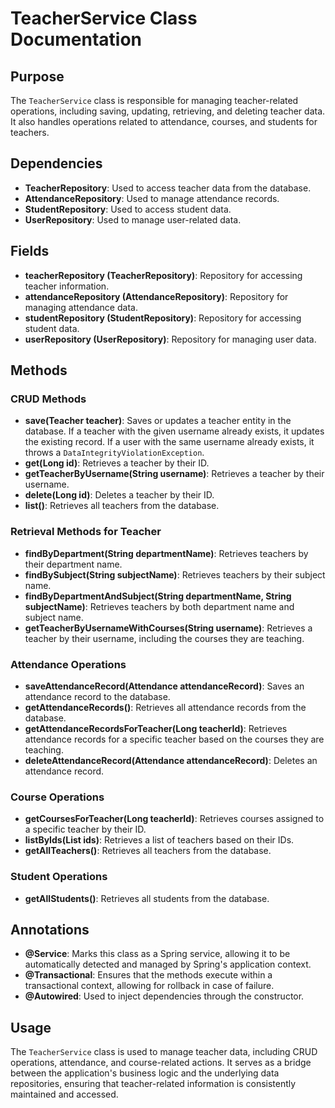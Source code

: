 # TeacherService Class Documentation

## Purpose

The `TeacherService` class is responsible for managing teacher-related operations, including saving, updating, retrieving, and deleting teacher data. It also handles operations related to attendance, courses, and students for teachers.

## Dependencies

- **TeacherRepository**: Used to access teacher data from the database.
- **AttendanceRepository**: Used to manage attendance records.
- **StudentRepository**: Used to access student data.
- **UserRepository**: Used to manage user-related data.

## Fields

- **teacherRepository (TeacherRepository)**: Repository for accessing teacher information.
- **attendanceRepository (AttendanceRepository)**: Repository for managing attendance data.
- **studentRepository (StudentRepository)**: Repository for accessing student data.
- **userRepository (UserRepository)**: Repository for managing user data.

## Methods

### CRUD Methods

- **save(Teacher teacher)**: Saves or updates a teacher entity in the database. If a teacher with the given username already exists, it updates the existing record. If a user with the same username already exists, it throws a `DataIntegrityViolationException`.
- **get(Long id)**: Retrieves a teacher by their ID.
- **getTeacherByUsername(String username)**: Retrieves a teacher by their username.
- **delete(Long id)**: Deletes a teacher by their ID.
- **list()**: Retrieves all teachers from the database.

### Retrieval Methods for Teacher

- **findByDepartment(String departmentName)**: Retrieves teachers by their department name.
- **findBySubject(String subjectName)**: Retrieves teachers by their subject name.
- **findByDepartmentAndSubject(String departmentName, String subjectName)**: Retrieves teachers by both department name and subject name.
- **getTeacherByUsernameWithCourses(String username)**: Retrieves a teacher by their username, including the courses they are teaching.

### Attendance Operations

- **saveAttendanceRecord(Attendance attendanceRecord)**: Saves an attendance record to the database.
- **getAttendanceRecords()**: Retrieves all attendance records from the database.
- **getAttendanceRecordsForTeacher(Long teacherId)**: Retrieves attendance records for a specific teacher based on the courses they are teaching.
- **deleteAttendanceRecord(Attendance attendanceRecord)**: Deletes an attendance record.

### Course Operations

- **getCoursesForTeacher(Long teacherId)**: Retrieves courses assigned to a specific teacher by their ID.
- **listByIds(List<Long> ids)**: Retrieves a list of teachers based on their IDs.
- **getAllTeachers()**: Retrieves all teachers from the database.

### Student Operations

- **getAllStudents()**: Retrieves all students from the database.

## Annotations

- **@Service**: Marks this class as a Spring service, allowing it to be automatically detected and managed by Spring's application context.
- **@Transactional**: Ensures that the methods execute within a transactional context, allowing for rollback in case of failure.
- **@Autowired**: Used to inject dependencies through the constructor.

## Usage

The `TeacherService` class is used to manage teacher data, including CRUD operations, attendance, and course-related actions. It serves as a bridge between the application's business logic and the underlying data repositories, ensuring that teacher-related information is consistently maintained and accessed.

